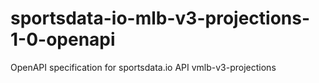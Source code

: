 # sportsdata-io-mlb-v3-projections-1-0-openapi
OpenAPI specification for sportsdata.io API vmlb-v3-projections
